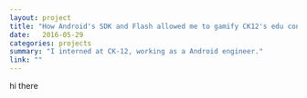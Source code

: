 ```yaml
---
layout: project
title: "How Android's SDK and Flash allowed me to gamify CK12's edu content"
date:   2016-05-29
categories: projects
summary: "I interned at CK-12, working as a Android engineer."
link: ""
---
```

hi there